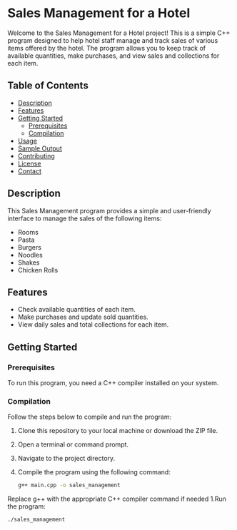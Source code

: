 # Sales Management for a Hotel

Welcome to the Sales Management for a Hotel project! This is a simple C++ program designed to help hotel staff manage and track sales of various items offered by the hotel. The program allows you to keep track of available quantities, make purchases, and view sales and collections for each item.

## Table of Contents

- [Description](#description)
- [Features](#features)
- [Getting Started](#getting-started)
  - [Prerequisites](#prerequisites)
  - [Compilation](#compilation)
- [Usage](#usage)
- [Sample Output](#sample-output)
- [Contributing](#contributing)
- [License](#license)
- [Contact](#contact)

## Description

This Sales Management program provides a simple and user-friendly interface to manage the sales of the following items:
- Rooms
- Pasta
- Burgers
- Noodles
- Shakes
- Chicken Rolls

## Features

- Check available quantities of each item.
- Make purchases and update sold quantities.
- View daily sales and total collections for each item.

## Getting Started

### Prerequisites

To run this program, you need a C++ compiler installed on your system.

### Compilation

Follow the steps below to compile and run the program:

1. Clone this repository to your local machine or download the ZIP file.
2. Open a terminal or command prompt.
3. Navigate to the project directory.
4. Compile the program using the following command:

   ```bash
   g++ main.cpp -o sales_management

Replace g++ with the appropriate C++ compiler command if needed
1.Run the program:
  ```bash
  ./sales_management

  